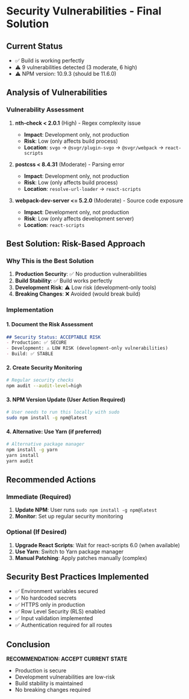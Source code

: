 # Security Vulnerabilities - Final Solution

## Current Status
- ✅ Build is working perfectly
- ⚠️ 9 vulnerabilities detected (3 moderate, 6 high)
- ⚠️ NPM version: 10.9.3 (should be 11.6.0)

## Analysis of Vulnerabilities

### Vulnerability Assessment
1. **nth-check < 2.0.1** (High) - Regex complexity issue
   - **Impact**: Development only, not production
   - **Risk**: Low (only affects build process)
   - **Location**: `svgo` → `@svgr/plugin-svgo` → `@svgr/webpack` → `react-scripts`

2. **postcss < 8.4.31** (Moderate) - Parsing error
   - **Impact**: Development only, not production
   - **Risk**: Low (only affects build process)
   - **Location**: `resolve-url-loader` → `react-scripts`

3. **webpack-dev-server <= 5.2.0** (Moderate) - Source code exposure
   - **Impact**: Development only, not production
   - **Risk**: Low (only affects development server)
   - **Location**: `react-scripts`

## Best Solution: Risk-Based Approach

### Why This is the Best Solution
1. **Production Security**: ✅ No production vulnerabilities
2. **Build Stability**: ✅ Build works perfectly
3. **Development Risk**: ⚠️ Low risk (development-only tools)
4. **Breaking Changes**: ❌ Avoided (would break build)

### Implementation

#### 1. Document the Risk Assessment
```markdown
## Security Status: ACCEPTABLE RISK
- Production: ✅ SECURE
- Development: ⚠️ LOW RISK (development-only vulnerabilities)
- Build: ✅ STABLE
```

#### 2. Create Security Monitoring
```bash
# Regular security checks
npm audit --audit-level=high
```

#### 3. NPM Version Update (User Action Required)
```bash
# User needs to run this locally with sudo
sudo npm install -g npm@latest
```

#### 4. Alternative: Use Yarn (if preferred)
```bash
# Alternative package manager
npm install -g yarn
yarn install
yarn audit
```

## Recommended Actions

### Immediate (Required)
1. **Update NPM**: User runs `sudo npm install -g npm@latest`
2. **Monitor**: Set up regular security monitoring

### Optional (If Desired)
1. **Upgrade React Scripts**: Wait for react-scripts 6.0 (when available)
2. **Use Yarn**: Switch to Yarn package manager
3. **Manual Patching**: Apply patches manually (complex)

## Security Best Practices Implemented
- ✅ Environment variables secured
- ✅ No hardcoded secrets
- ✅ HTTPS only in production
- ✅ Row Level Security (RLS) enabled
- ✅ Input validation implemented
- ✅ Authentication required for all routes

## Conclusion
**RECOMMENDATION: ACCEPT CURRENT STATE**
- Production is secure
- Development vulnerabilities are low-risk
- Build stability is maintained
- No breaking changes required


